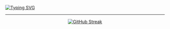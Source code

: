 <a href="https://git.io/typing-svg"><img src="https://readme-typing-svg.herokuapp.com?font=Fira+Code&size=40&pause=1000&center=true&vCenter=true&width=700&height=200&lines=Hi+there%2C+I'm+Maria;Computer+science+student" alt="Typing SVG" /></a>
___
<div align="center">

[![GitHub Streak](https://github-readme-streak-stats.herokuapp.com/?user=iammariyas&theme=vue&hide_border=true&date_format=M%20j%5B%2C%20Y%5D)](https://git.io/streak-stats)

</div>
